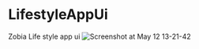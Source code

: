 # LifestyleAppUi
Zobia Life style app ui
![Screenshot at May 12 13-21-42](https://github.com/shitiz4553/LifestyleAppUi/assets/98811765/0fc90b26-8b66-45a2-8ebb-6720d7971442)
